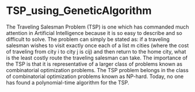# TSP_using_GeneticAlgorithm
The Traveling Salesman Problem (TSP) is one which has commanded much attention in Artificial Intelligence because it is so easy to describe and so difficult to solve. The problem can simply be stated as: if a traveling salesman wishes to visit exactly once each of a list m cities (where the cost of traveling from city i to city j is cij) and then return to the home city, what is the least costly route the traveling salesman can take. The importance of the TSP is that it is representative of a larger class of problems known as combinatorial optimization problems. The TSP problem belongs in the class of combinatorial optimization problems known as NP-hard. Today, no one has found a polynomial-time algorithm for the TSP. 
